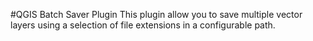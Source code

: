 #QGIS Batch Saver Plugin
This plugin allow you to save multiple vector layers using a selection of file extensions in a configurable path.
